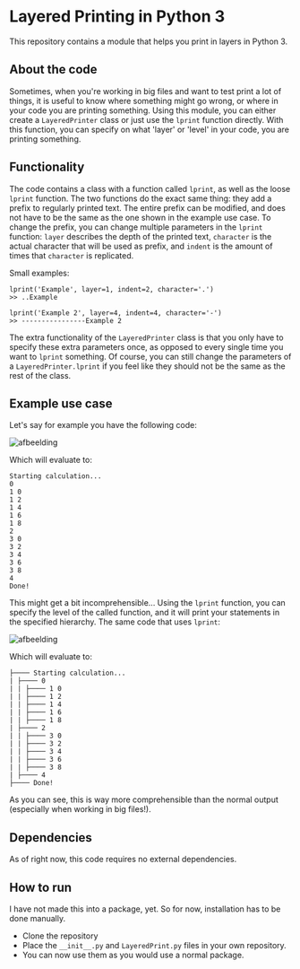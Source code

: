 # Layered Printing in Python 3
This repository contains a module that helps you print in layers in Python 3.
## About the code
Sometimes, when you're working in big files and want to test print a lot of things, it is useful to know where something might go wrong, or where in your code you are printing something. Using this module, you can either create a `LayeredPrinter` class or just use the `lprint` function directly. With this function, you can specify on what 'layer' or 'level' in your code, you are printing something.

## Functionality
The code contains a class with a function called `lprint`, as well as the loose `lprint` function. The two functions do the exact same thing: they add a prefix to regularly printed text. The entire prefix can be modified, and does not have to be the same as the one shown in the example use case. To change the prefix, you can change multiple parameters in the `lprint` function: `layer` describes the depth of the printed text, `character` is the actual character that will be used as prefix, and `indent` is the amount of times that `character` is replicated. 

Small examples: 
```
lprint('Example', layer=1, indent=2, character='.')
>> ..Example

lprint('Example 2', layer=4, indent=4, character='-')
>> ----------------Example 2
```

The extra functionality of the `LayeredPrinter` class is that you only have to specify these extra parameters once, as opposed to every single time you want to `lprint` something. Of course, you can still change the parameters of a `LayeredPrinter.lprint` if you feel like they should not be the same as the rest of the class.

## Example use case
Let's say for example you have the following code:

![afbeelding](https://user-images.githubusercontent.com/89044870/152645637-9524edd8-3619-4409-864a-1d8704872435.png)

Which will evaluate to:
```
Starting calculation...
0
1 0
1 2
1 4
1 6
1 8
2
3 0
3 2
3 4
3 6
3 8
4
Done!
```
This might get a bit incomprehensible... Using the `lprint` function, you can specify the level of the called function, and it will print your statements in the specified hierarchy. The same code that uses `lprint`:

![afbeelding](https://user-images.githubusercontent.com/89044870/152646830-b24bbed5-eba9-4272-ae27-5a6f0984bed0.png)

Which will evaluate to:
```
├──── Starting calculation...
| ├──── 0
| | ├──── 1 0
| | ├──── 1 2
| | ├──── 1 4
| | ├──── 1 6
| | ├──── 1 8
| ├──── 2
| | ├──── 3 0
| | ├──── 3 2
| | ├──── 3 4
| | ├──── 3 6
| | ├──── 3 8
| ├──── 4
├──── Done!
```
As you can see, this is way more comprehensible than the normal output (especially when working in big files!).


## Dependencies
As of right now, this code requires no external dependencies.

## How to run
I have not made this into a package, yet. So for now, installation has to be done manually.
- Clone the repository
- Place the `__init__.py` and `LayeredPrint.py` files in your own repository. 
- You can now use them as you would use a normal package.
